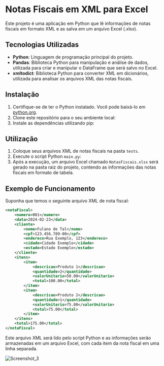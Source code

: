 # Notas Fiscais em XML para Excel

Este projeto é uma aplicação em Python que lê informações de notas fiscais em formato XML e as salva em um arquivo Excel (.xlsx).

## Tecnologias Utilizadas

- **Python**: Linguagem de programação principal do projeto.
- **Pandas**: Biblioteca Python para manipulação e análise de dados, utilizada para criar e manipular o DataFrame que será salvo no Excel.
- **xmltodict**: Biblioteca Python para converter XML em dicionários, utilizada para analisar os arquivos XML das notas fiscais.

## Instalação

1. Certifique-se de ter o Python instalado. Você pode baixá-lo em [python.org](https://www.python.org/downloads/).
2. Clone este repositório para o seu ambiente local:
3. Instale as dependências utilizando pip:

## Utilização

1. Coloque seus arquivos XML de notas fiscais na pasta `tests`.
2. Execute o script Python `main.py`:
3. Após a execução, um arquivo Excel chamado `NotasFiscais.xlsx` será gerado na pasta raiz do projeto, contendo as informações das notas fiscais em formato de tabela.

## Exemplo de Funcionamento

Suponha que temos o seguinte arquivo XML de nota fiscal:

```xml
<notaFiscal>
    <numero>001</numero>
    <data>2024-02-23</data>
    <cliente>
        <nome>Fulano de Tal</nome>
        <cpf>123.456.789-00</cpf>
        <endereco>Rua Exemplo, 123</endereco>
        <cidade>Cidade Exemplo</cidade>
        <estado>Estado Exemplo</estado>
    </cliente>
    <itens>
        <item>
            <descricao>Produto 1</descricao>
            <quantidade>2</quantidade>
            <valorUnitario>50.00</valorUnitario>
            <total>100.00</total>
        </item>
        <item>
            <descricao>Produto 2</descricao>
            <quantidade>1</quantidade>
            <valorUnitario>75.00</valorUnitario>
            <total>75.00</total>
        </item>
    </itens>
    <total>175.00</total>
</notaFiscal>
```
Este arquivo XML será lido pelo script Python e as informações serão armazenadas em um arquivo Excel, com cada item da nota fiscal em uma linha separada.

![Screenshot_3](https://github.com/tamiosso125/automacao_nota_fiscal/assets/62403084/5b313b6b-16d3-4ea7-a3f4-fd14316b1810)
